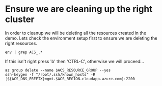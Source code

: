 # Ensure we are cleaning up the right cluster

In order to cleanup we will be deleting all the resources created in
the demo. Lets check the environment setup first to ensure we are
deleting the right resources.

```
env | grep ACS_.*
```

If this isn't right press 'b' then 'CTRL-C', otherwise we will proceed...

```
az group delete --name $ACS_RESOURCE_GROUP --yes
ssh-keygen -f "/root/.ssh/known_hosts" -R [${ACS_DNS_PREFIX}mgmt.$ACS_REGION.cloudapp.azure.com]:2200
```
